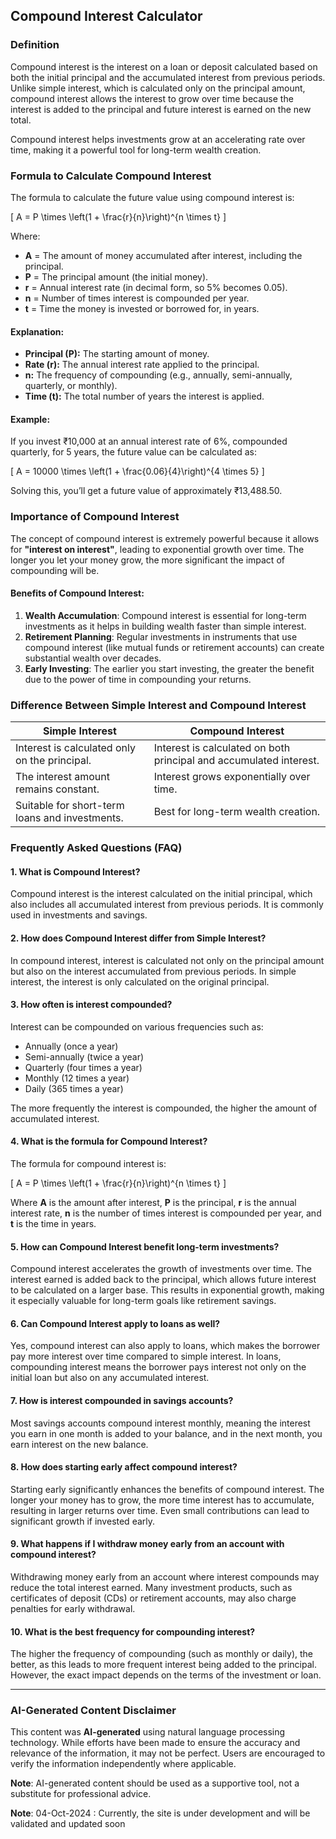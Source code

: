 ## Compound Interest Calculator

### Definition

Compound interest is the interest on a loan or deposit calculated based on both the initial principal and the accumulated interest from previous periods. Unlike simple interest, which is calculated only on the principal amount, compound interest allows the interest to grow over time because the interest is added to the principal and future interest is earned on the new total.

Compound interest helps investments grow at an accelerating rate over time, making it a powerful tool for long-term wealth creation.

### Formula to Calculate Compound Interest

The formula to calculate the future value using compound interest is:

\[
A = P \times \left(1 + \frac{r}{n}\right)^{n \times t}
\]

Where:
- **A** = The amount of money accumulated after interest, including the principal.
- **P** = The principal amount (the initial money).
- **r** = Annual interest rate (in decimal form, so 5% becomes 0.05).
- **n** = Number of times interest is compounded per year.
- **t** = Time the money is invested or borrowed for, in years.

#### Explanation:
- **Principal (P):** The starting amount of money.
- **Rate (r):** The annual interest rate applied to the principal.
- **n:** The frequency of compounding (e.g., annually, semi-annually, quarterly, or monthly).
- **Time (t):** The total number of years the interest is applied.

#### Example:

If you invest ₹10,000 at an annual interest rate of 6%, compounded quarterly, for 5 years, the future value can be calculated as:

\[
A = 10000 \times \left(1 + \frac{0.06}{4}\right)^{4 \times 5}
\]

Solving this, you’ll get a future value of approximately ₹13,488.50.

### Importance of Compound Interest

The concept of compound interest is extremely powerful because it allows for **"interest on interest"**, leading to exponential growth over time. The longer you let your money grow, the more significant the impact of compounding will be.

#### Benefits of Compound Interest:
1. **Wealth Accumulation**: Compound interest is essential for long-term investments as it helps in building wealth faster than simple interest.
2. **Retirement Planning**: Regular investments in instruments that use compound interest (like mutual funds or retirement accounts) can create substantial wealth over decades.
3. **Early Investing**: The earlier you start investing, the greater the benefit due to the power of time in compounding your returns.

### Difference Between Simple Interest and Compound Interest

| **Simple Interest**                           | **Compound Interest**                          |
|-----------------------------------------------|------------------------------------------------|
| Interest is calculated only on the principal. | Interest is calculated on both principal and accumulated interest. |
| The interest amount remains constant.         | Interest grows exponentially over time.        |
| Suitable for short-term loans and investments.| Best for long-term wealth creation.            |

### Frequently Asked Questions (FAQ)

#### 1. **What is Compound Interest?**
Compound interest is the interest calculated on the initial principal, which also includes all accumulated interest from previous periods. It is commonly used in investments and savings.

#### 2. **How does Compound Interest differ from Simple Interest?**
In compound interest, interest is calculated not only on the principal amount but also on the interest accumulated from previous periods. In simple interest, the interest is only calculated on the original principal.

#### 3. **How often is interest compounded?**
Interest can be compounded on various frequencies such as:
- Annually (once a year)
- Semi-annually (twice a year)
- Quarterly (four times a year)
- Monthly (12 times a year)
- Daily (365 times a year)

The more frequently the interest is compounded, the higher the amount of accumulated interest.

#### 4. **What is the formula for Compound Interest?**
The formula for compound interest is:

\[
A = P \times \left(1 + \frac{r}{n}\right)^{n \times t}
\]

Where **A** is the amount after interest, **P** is the principal, **r** is the annual interest rate, **n** is the number of times interest is compounded per year, and **t** is the time in years.

#### 5. **How can Compound Interest benefit long-term investments?**
Compound interest accelerates the growth of investments over time. The interest earned is added back to the principal, which allows future interest to be calculated on a larger base. This results in exponential growth, making it especially valuable for long-term goals like retirement savings.

#### 6. **Can Compound Interest apply to loans as well?**
Yes, compound interest can also apply to loans, which makes the borrower pay more interest over time compared to simple interest. In loans, compounding interest means the borrower pays interest not only on the initial loan but also on any accumulated interest.

#### 7. **How is interest compounded in savings accounts?**
Most savings accounts compound interest monthly, meaning the interest you earn in one month is added to your balance, and in the next month, you earn interest on the new balance.

#### 8. **How does starting early affect compound interest?**
Starting early significantly enhances the benefits of compound interest. The longer your money has to grow, the more time interest has to accumulate, resulting in larger returns over time. Even small contributions can lead to significant growth if invested early.

#### 9. **What happens if I withdraw money early from an account with compound interest?**
Withdrawing money early from an account where interest compounds may reduce the total interest earned. Many investment products, such as certificates of deposit (CDs) or retirement accounts, may also charge penalties for early withdrawal.

#### 10. **What is the best frequency for compounding interest?**
The higher the frequency of compounding (such as monthly or daily), the better, as this leads to more frequent interest being added to the principal. However, the exact impact depends on the terms of the investment or loan.

---
### AI-Generated Content Disclaimer

This content was **AI-generated** using natural language processing technology. While efforts have been made to ensure the accuracy and relevance of the information, it may not be perfect. Users are encouraged to verify the information independently where applicable.

**Note**: AI-generated content should be used as a supportive tool, not a substitute for professional advice.

**Note**:  04-Oct-2024 : Currently, the site is under development and will be validated and updated soon
